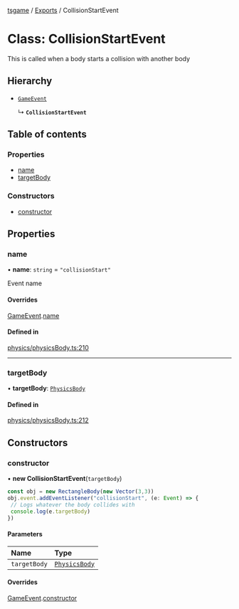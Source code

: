 [tsgame](../README.md) / [Exports](../modules.md) / CollisionStartEvent

# Class: CollisionStartEvent

This is called when a body starts a collision with another
body

## Hierarchy

- [`GameEvent`](GameEvent.md)

  ↳ **`CollisionStartEvent`**

## Table of contents

### Properties

- [name](CollisionStartEvent.md#name)
- [targetBody](CollisionStartEvent.md#targetbody)

### Constructors

- [constructor](CollisionStartEvent.md#constructor)

## Properties

### name

• **name**: `string` = `"collisionStart"`

Event name

#### Overrides

[GameEvent](GameEvent.md).[name](GameEvent.md#name)

#### Defined in

[physics/physicsBody.ts:210](https://github.com/ashleycheung/tsgame/blob/dbeac6a/src/physics/physicsBody.ts#L210)

___

### targetBody

• **targetBody**: [`PhysicsBody`](PhysicsBody.md)

#### Defined in

[physics/physicsBody.ts:212](https://github.com/ashleycheung/tsgame/blob/dbeac6a/src/physics/physicsBody.ts#L212)

## Constructors

### constructor

• **new CollisionStartEvent**(`targetBody`)

```typescript
const obj = new RectangleBody(new Vector(3,3))
obj.event.addEventListener("collisionStart", (e: Event) => {
 // Logs whatever the body collides with
 console.log(e.targetBody)
})
```

#### Parameters

| Name | Type |
| :------ | :------ |
| `targetBody` | [`PhysicsBody`](PhysicsBody.md) |

#### Overrides

[GameEvent](GameEvent.md).[constructor](GameEvent.md#constructor)

